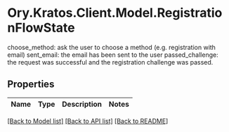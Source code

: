 # Ory.Kratos.Client.Model.RegistrationFlowState
choose_method: ask the user to choose a method (e.g. registration with email) sent_email: the email has been sent to the user passed_challenge: the request was successful and the registration challenge was passed.

## Properties

Name | Type | Description | Notes
------------ | ------------- | ------------- | -------------

[[Back to Model list]](../README.md#documentation-for-models) [[Back to API list]](../README.md#documentation-for-api-endpoints) [[Back to README]](../README.md)

